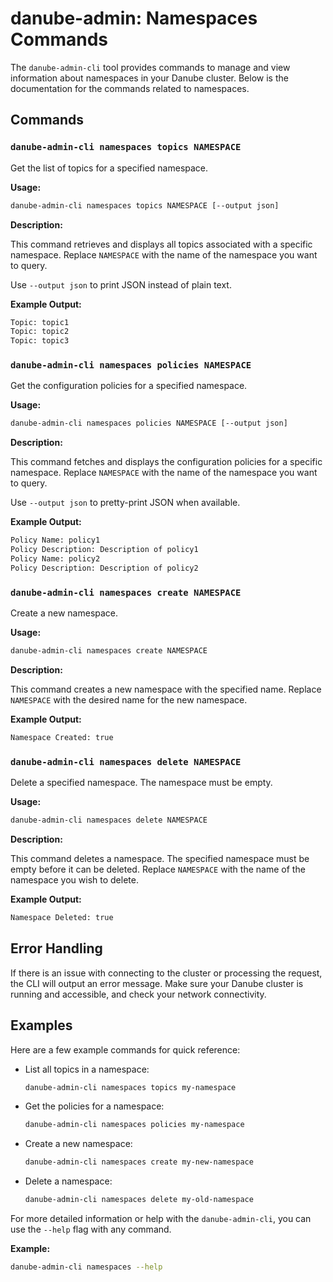 # danube-admin: Namespaces Commands

The `danube-admin-cli` tool provides commands to manage and view information about namespaces in your Danube cluster. Below is the documentation for the commands related to namespaces.

## Commands

### `danube-admin-cli namespaces topics NAMESPACE`

Get the list of topics for a specified namespace.

**Usage:**

```sh
danube-admin-cli namespaces topics NAMESPACE [--output json]
```

**Description:**

This command retrieves and displays all topics associated with a specific namespace. Replace `NAMESPACE` with the name of the namespace you want to query.

Use `--output json` to print JSON instead of plain text.

**Example Output:**

```sh
Topic: topic1
Topic: topic2
Topic: topic3
```

### `danube-admin-cli namespaces policies NAMESPACE`

Get the configuration policies for a specified namespace.

**Usage:**

```sh
danube-admin-cli namespaces policies NAMESPACE [--output json]
```

**Description:**

This command fetches and displays the configuration policies for a specific namespace. Replace `NAMESPACE` with the name of the namespace you want to query.

Use `--output json` to pretty-print JSON when available.

**Example Output:**

```sh
Policy Name: policy1
Policy Description: Description of policy1
Policy Name: policy2
Policy Description: Description of policy2
```

### `danube-admin-cli namespaces create NAMESPACE`

Create a new namespace.

**Usage:**

```sh
danube-admin-cli namespaces create NAMESPACE
```

**Description:**

This command creates a new namespace with the specified name. Replace `NAMESPACE` with the desired name for the new namespace.

**Example Output:**

```sh
Namespace Created: true
```

### `danube-admin-cli namespaces delete NAMESPACE`

Delete a specified namespace. The namespace must be empty.

**Usage:**

```sh
danube-admin-cli namespaces delete NAMESPACE
```

**Description:**

This command deletes a namespace. The specified namespace must be empty before it can be deleted. Replace `NAMESPACE` with the name of the namespace you wish to delete.

**Example Output:**

```sh
Namespace Deleted: true
```

## Error Handling

If there is an issue with connecting to the cluster or processing the request, the CLI will output an error message. Make sure your Danube cluster is running and accessible, and check your network connectivity.

## Examples

Here are a few example commands for quick reference:

- List all topics in a namespace:

  ```sh
  danube-admin-cli namespaces topics my-namespace
  ```

- Get the policies for a namespace:

  ```sh
  danube-admin-cli namespaces policies my-namespace
  ```

- Create a new namespace:

  ```sh
  danube-admin-cli namespaces create my-new-namespace
  ```

- Delete a namespace:

  ```sh
  danube-admin-cli namespaces delete my-old-namespace
  ```

For more detailed information or help with the `danube-admin-cli`, you can use the `--help` flag with any command.

**Example:**

```sh
danube-admin-cli namespaces --help
```
